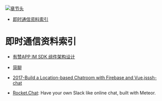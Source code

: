 [![章节头](https://parg.co/UGo)](https://parg.co/b4z) 
 - [即时通信资料索引](#%E5%8D%B3%E6%97%B6%E9%80%9A%E4%BF%A1%E8%B5%84%E6%96%99%E7%B4%A2%E5%BC%95) 

# 即时通信资料索引

- [有赞APP IM SDK 组件架构设计](http://tech.youzan.com/you-zan-im-sdk-ke-hu-duan-she-ji/) 
- [简聊](https://github.com/jianliaoim/talk-os)

- [2017-Build a Location-based Chatroom with Firebase and Vue.js](https://parg.co/bLH)[ssh-chat](https://github.com/shazow/ssh-chat)
 
- [Rocket.Chat](https://github.com/RocketChat/Rocket.Chat): Have your own Slack like online chat, built with Meteor.
